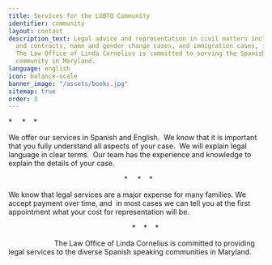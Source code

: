 ```yaml
---
title: Services for the LGBTQ Community
identifier: community
layout: contact
description_text: Legal advice and representation in civil matters including wills
  and contracts, name and gender change cases, and immigration cases, including asylum.
  The Law Office of Linda Cornelius is committed to serving the Spanish speaking LGBTQ
  community in Maryland.
language: english
icon: balance-scale
banner_image: "/assets/books.jpg"
sitemap: true
order: 3
---
```


\*     \*    \*

We offer our services in Spanish and English.  We know that it is important that you fully understand all aspects of your case.  We will explain legal language in clear terms.  Our team has the experience and knowledge to explain the details of your case.

                                                          \*     \*    \*

We know that legal services are a major expense for many families. We accept payment over time, and  in most cases we can tell you at the first appointment what your cost for representation will be.

                                                              \*    \*    \*

                       The Law Office of Linda Cornelius is committed to providing legal services to the diverse Spanish speaking communities in Maryland.